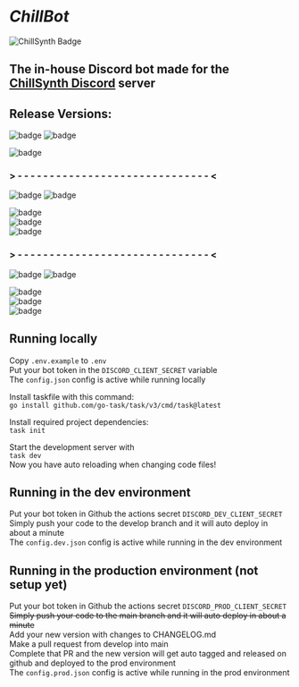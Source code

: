 # _ChillBot_
![ChillSynth Badge](https://img.shields.io/discord/488405912659427358?color=ff4000&label=ChillSynth&logo=discord&logoColor=%23fff&style=for-the-badge)
## The in-house Discord bot made for the [ChillSynth Discord](https://chillsynth.com/discord) server

## Release Versions:
![badge](https://img.shields.io/badge/V5-TBD-%23EC2D2B?style=for-the-badge)
![badge](https://img.shields.io/badge/Release%20Date-TBD-%23fff?style=for-the-badge)

![badge](https://img.shields.io/badge/Server%20Backup%20System%20(TBD)-v5-%23EC2D2B?style=for-the-badge)
### \> - - - - - - - - - - - - - - - - - - - - - - - - - - - - - - <
![badge](https://img.shields.io/badge/V4-In%20Beta-%232e8fff?style=for-the-badge)
![badge](https://img.shields.io/badge/Release%20Date-Fall%20/%20Winter%202024-%23fff?style=for-the-badge)

![badge](https://img.shields.io/badge/Ticketing%20system%20for%20members%20using%20threads-Not%20Started-%23ff4000?style=for-the-badge)\
![badge](https://img.shields.io/badge/Appeal%20process%20server%20link-Not%20Started-%23ff4000?style=for-the-badge)\
![badge](https://img.shields.io/badge/SoundCloud%20x%20Discord%20Link%20for%20Feedback%20Streams-Not%20Started-%23ff4000?style=for-the-badge)
### \> - - - - - - - - - - - - - - - - - - - - - - - - - - - - - - <
![badge](https://img.shields.io/badge/V3-Released-%2300ff80?style=for-the-badge)
![badge](https://img.shields.io/badge/Release%20Date-March%202024-%23fff?style=for-the-badge)

![badge](https://img.shields.io/badge/Revamp%20Feedback%20Stream%20setup%20w%2F%20queue-Complete-%2300ff80?style=for-the-badge)\
![badge](https://img.shields.io/badge/Update%20auto--emoji%20to%20automate%20new%20emojis-Complete-%2300ff80?style=for-the-badge)\
![badge](https://img.shields.io/badge/Database%20integration%20for%20logs%20and%20functionality-Complete-%2300ff80?style=for-the-badge)

[//]: # ( RED    - Not Started    : ff4000 )
[//]: # ( ORANGE - In Progress    : ffbf00 )
[//]: # ( GREEN  - Complete       : 00ff80 )
[//]: # ( BLUE   - In Beta        : 0080ff )

## Running locally
Copy `.env.example` to `.env`  
Put your bot token in the `DISCORD_CLIENT_SECRET` variable  
The `config.json` config is active while running locally

Install taskfile with this command:  
`go install github.com/go-task/task/v3/cmd/task@latest`  

Install required project dependencies:  
`task init`

Start the development server with  
`task dev`  
Now you have auto reloading when changing code files!

## Running in the dev environment
Put your bot token in Github the actions secret `DISCORD_DEV_CLIENT_SECRET`  
Simply push your code to the develop branch and it will auto deploy in about a minute  
The `config.dev.json` config is active while running in the dev environment

## Running in the production environment (not setup yet)
Put your bot token in Github the actions secret `DISCORD_PROD_CLIENT_SECRET`  
~~Simply push your code to the main branch and it will auto deploy in about a minute~~  
Add your new version with changes to CHANGELOG.md  
Make a pull request from develop into main  
Complete that PR and the new version will get auto tagged and released on github and deployed to the prod environment  
The `config.prod.json` config is active while running in the prod environment